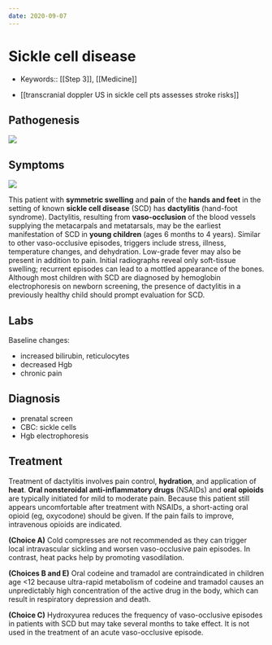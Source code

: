 ```yaml
---
date: 2020-09-07
---
```


# Sickle cell disease

- Keywords:: [[Step 3]], [[Medicine]]

- [[transcranial doppler US in sickle cell pts assesses stroke risks]]

## Pathogenesis

![](https://i.imgur.com/mgo7ZQl.png)

## Symptoms

![](https://photos.thisispiggy.com/file/wikiFiles/image-20200822050809321.png)

This patient with **symmetric swelling** and **pain** of the  **hands and feet** in the setting of known **sickle cell disease** (SCD) has **dactylitis** (hand-foot syndrome). Dactylitis, resulting from  **vaso-occlusion** of the blood vessels supplying the metacarpals and  metatarsals, may be the earliest manifestation of SCD in **young  children** (ages 6 months to 4 years). Similar to other vaso-occlusive  episodes, triggers include stress, illness, temperature changes, and  dehydration. Low-grade fever may also be present in addition to pain.  Initial radiographs reveal only soft-tissue swelling; recurrent episodes can lead to a mottled appearance of the bones. Although most children  with SCD are diagnosed by hemoglobin electrophoresis on newborn  screening, the presence of dactylitis in a previously healthy child  should prompt evaluation for SCD.

## Labs

Baseline changes:

- increased bilirubin, reticulocytes
- decreased Hgb
- chronic pain

## Diagnosis

- prenatal screen
- CBC: sickle cells
- Hgb electrophoresis

## Treatment

<!-- sickle cell disease treatment -->

Treatment of dactylitis involves pain control, **hydration**, and  application of **heat**. **Oral nonsteroidal anti-inflammatory drugs**  (NSAIDs) and **oral opioids** are typically initiated for mild to  moderate pain. Because this patient still appears uncomfortable after  treatment with NSAIDs, a short-acting oral opioid (eg, oxycodone) should be given. If the pain fails to improve, intravenous opioids are  indicated.

**(Choice A)** Cold compresses are not recommended as they can trigger local intravascular sickling and worsen vaso-occlusive pain episodes. In contrast, heat packs help by promoting vasodilation.

**(Choices B and E)** Oral codeine and tramadol are contraindicated in children  age <12 because ultra-rapid metabolism of codeine and tramadol  causes an unpredictably high concentration of the active drug in the  body, which can result in respiratory depression and death.

**(Choice C)** Hydroxyurea reduces the frequency of vaso-occlusive episodes in  patients with SCD but may take several months to take effect. It is not used in the treatment of an acute vaso-occlusive episode.
